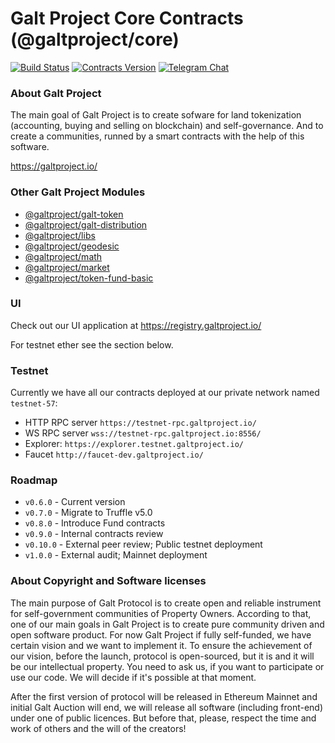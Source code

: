 # Galt Project Core Contracts (@galtproject/core)

[![Build Status](https://travis-ci.org/galtspace/galtproject-contracts.svg?branch=develop)](https://travis-ci.org/galtspace/galtproject-contracts)
[![Contracts Version](https://img.shields.io/badge/version-0.6.0-orange.svg)](https://github.com/galtspace/galtproject-contracts)
[![Telegram Chat](https://img.shields.io/badge/telegram-chat-blue.svg)](https://t.me/galtproject)


### About Galt Project
The main goal of Galt Project is to create sofware for land tokenization (accounting, buying and selling on blockchain) and self-governance. And to create a communities, runned by a smart contracts with the help of this software.

https://galtproject.io/

### Other Galt Project Modules

* [@galtproject/galt-token](https://github.com/galtspace/galtproject-galt-token)
* [@galtproject/galt-distribution](https://github.com/galtspace/galtproject-galt-distribution)
* [@galtproject/libs](https://github.com/galtspace/galtproject-libs)
* [@galtproject/geodesic](https://github.com/galtspace/galtproject-geodesic)
* [@galtproject/math](https://github.com/galtspace/galtproject-math)
* [@galtproject/market](https://github.com/galtspace/galtproject-market)
* [@galtproject/token-fund-basic](https://github.com/galtspace/galtproject-fund-basic)

### UI

Check out our UI application at https://registry.galtproject.io/

For testnet ether see the section below.

### Testnet

Currently we have all our contracts deployed at our private network named `testnet-57`:

* HTTP RPC server `https://testnet-rpc.galtproject.io/`
* WS RPC server `wss://testnet-rpc.galtproject.io:8556/`
* Explorer: `https://explorer.testnet.galtproject.io/`
* Faucet `http://faucet-dev.galtproject.io/`

### Roadmap

* `v0.6.0` - Current version
* `v0.7.0` - Migrate to Truffle v5.0
* `v0.8.0` - Introduce Fund contracts
* `v0.9.0` - Internal contracts review
* `v0.10.0` - External peer review; Public testnet deployment
* `v1.0.0` - External audit; Mainnet deployment

### About Copyright and Software licenses
The main purpose of Galt Protocol is to create open and reliable instrument for self-government communities of Property Owners. According to that, one of our main goals in Galt Project is to create pure community driven and open software product. For now Galt Project if fully self-funded, we have certain vision and we want to implement it. To ensure the achievement of our vision, before the launch, protocol is open-sourced, but it is and it will be our intellectual property. You need to ask us, if you want to participate or use our code. We will decide if it's possible at that moment.

After the first version of protocol will be released in Ethereum Mainnet and initial Galt Auction will end, we will release all software (including front-end) under one of public licences. But before that, please, respect the time and work of others and the will of the creators!

